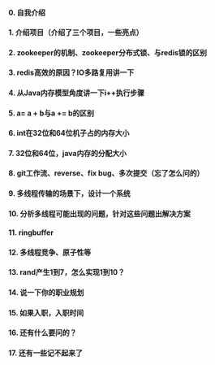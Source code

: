 #### 0. 自我介绍

#### 1. 介绍项目（介绍了三个项目，一些亮点）

#### 2. zookeeper的机制、zookeeper分布式锁、与redis锁的区别

#### 3. redis高效的原因？IO多路复用讲一下

#### 4. 从Java内存模型角度讲一下i++执行步骤

#### 5. a= a + b与a += b的区别

#### 6. int在32位和64位机子占的内存大小

#### 7. 32位和64位，java内存的分配大小

#### 8. git工作流、reverse、fix bug、多次提交（忘了怎么问的）

#### 9. 多线程传输的场景下，设计一个系统

#### 10. 分析多线程可能出现的问题，针对这些问题出解决方案

#### 11. ringbuffer

#### 12. 多线程竞争、原子性等

#### 13.  rand产生1到7，怎么实现1到10？

#### 14. 说一下你的职业规划

#### 15. 如果入职，入职时间

#### 16. 还有什么要问的？

#### 17. 还有一些记不起来了